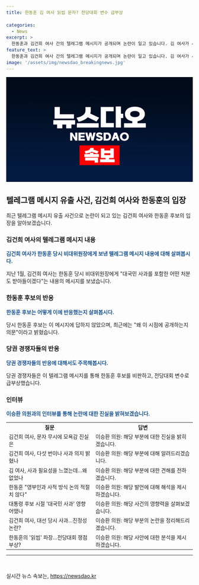 ```yaml
---
title: 한동훈 김 여사 읽씹 문자? 전당대회 변수 급부상

categories:
  - News
excerpt: >
  한동훈과 김건희 여사 간의 텔레그램 메시지가 공개되며 논란이 일고 있습니다. 김 여사가 사과를 했다가 오힀 악영향을 미칠 것을 우려해 망설이다가, 이를 포함한 어떤 처분이라도 받아들일 의사를 밝혀 현재 문제에 대한 송구의 뜻을 전했으며, 한동훈은 이에 대한 답변을 하지 않았습니다. 이로 인해 당권 경쟁자들은 비판에 나서며, 이에 대한 논란이 전당대회의 변수로 부상하고 있습니다.
feature_text: >
  한동훈과 김건희 여사 간의 텔레그램 메시지가 공개되며 논란이 일고 있습니다. 김 여사가 사과를 했다가 오힀 악영향을 미칠 것을 우려해 망설이다가, 이를 포함한 어떤 처분이라도 받아들일 의사를 밝혀 현재 문제에 대한 송구의 뜻을 전했으며, 한동훈은 이에 대한 답변을 하지 않았습니다. 이로 인해 당권 경쟁자들은 비판에 나서며, 이에 대한 논란이 전당대회의 변수로 부상하고 있습니다.
image: '/assets/img/newsdao_breakingnews.jpg'
---
```


<p><img src="/assets/img/newsdao_breakingnews.jpg" alt="firstkoreanews 속보" /></p>

<h2 data-ke-size="size26">텔레그램 메시지 유출 사건, 김건희 여사와 한동훈의 입장</h2>

<p data-ke-size="size16">최근 텔레그램 메시지 유출 사건으로 논란이 되고 있는 김건희 여사와 한동훈 후보의 입장을 알아보겠습니다.</p>

<h3>김건희 여사의 텔레그램 메시지 내용</h3>

<p><b><span style="color: #1a5490;">김건희 여사가 한동훈 당시 비대위원장에게 보낸 텔레그램 메시지 내용에 대해 살펴봅시다.</span></b></p>

<p>지난 1월, 김건희 여사는 한동훈 당시 비대위원장에게 "대국민 사과를 포함한 어떤 처분도 받아들이겠다"는 내용의 메시지를 보냈습니다.</p>

<h3>한동훈 후보의 반응</h3>

<p><b><span style="color: #1a5490;">한동훈 후보는 어떻게 이에 반응했는지 살펴봅시다.</span></b></p>

<p>당시 한동훈 후보는 이 메시지에 답하지 않았으며, 최근에는 "왜 이 시점에 공개하는지 의문"이라고 밝혔습니다.</p>

<h3>당권 경쟁자들의 반응</h3>

<p><b><span style="color: #1a5490;">당권 경쟁자들의 반응에 대해서도 주목해봅시다.</span></b></p>

<p>당권 경쟁자들은 이 텔레그램 메시지를 통해 한동훈 후보를 비판하고, 전당대회 변수로 급부상했습니다.</p>

<h3>인터뷰</h3>

<p><b><span style="color: #1a5490;">이승환 의원과의 인터뷰를 통해 논란에 대한 진실을 밝혀보겠습니다.</span></b></p>

<table>
    <tr>
        <td style="text-align: center; height: 17px;"><b>질문</b></td>
        <td style="text-align: center; height: 17px;"><b>답변</b></td>
    </tr>
    <tr>
        <td style="text-align: left; height: 17px;">김건희 여사, 문자 무시에 모욕감 진실은</td>
        <td style="text-align: left; height: 17px;">이승환 의원: 해당 부분에 대한 진실을 밝히겠습니다.</td>
    </tr>
    <tr>
        <td style="text-align: left; height: 17px;">김건희 여사, 다섯 번이나 사과 의지 밝혔나</td>
        <td style="text-align: left; height: 17px;">이승환 의원: 해당 부분에 대해 알려드리겠습니다.</td>
    </tr>
    <tr>
        <td style="text-align: left; height: 17px;">김 여사, 사과 필요성을 느꼈는데…왜 없었나</td>
        <td style="text-align: left; height: 17px;">이승환 의원: 해당 부분에 대한 견해를 전하겠습니다.</td>
    </tr>
    <tr>
        <td style="text-align: left; height: 17px;">한동훈 "영부인과 사적 방식 논의 적절치 않다"</td>
        <td style="text-align: left; height: 17px;">이승환 의원: 해당 발언에 대해 해석을 제시하겠습니다.</td>
    </tr>
    <tr>
        <td style="text-align: left; height: 17px;">대통령 후보 시절 '대국민 사과' 영향 어땠나</td>
        <td style="text-align: left; height: 17px;">이승환 의원: 해당 사건의 영향력을 살펴보겠습니다.</td>
    </tr>
    <tr>
        <td style="text-align: left; height: 17px;">김건희 여사, 대선 당시 사과…진정성 논란?</td>
        <td style="text-align: left; height: 17px;">이승환 의원: 해당 부분의 논란을 정리해드리겠습니다.</td>
    </tr>
    <tr>
        <td style="text-align: left; height: 17px;">한동훈의 '읽씹' 파장…전당대회 쟁점 부상?</td>
        <td style="text-align: left; height: 17px;">이승환 의원: 해당 사안에 대한 분석을 제시하겠습니다.</td>
    </tr>
</table>

<hr>

<p data-ke-size="size16">&nbsp;</p>
실시간 뉴스 속보는, <a href="https://newsdao.kr" rel="dofollow">https://newsdao.kr</a>


